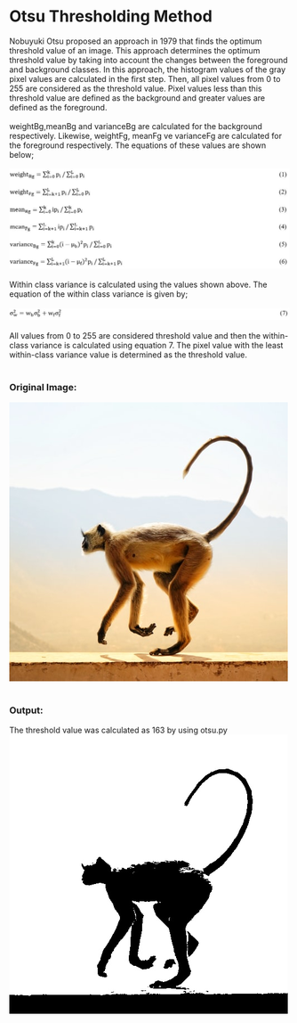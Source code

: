 # Otsu Thresholding Method
Nobuyuki Otsu proposed an approach in 1979 that finds the optimum threshold value of an image.
This approach determines the optimum threshold value by taking into account the changes between the foreground and background classes. 
In this approach, the histogram values of the gray pixel values are calculated in the first step.
Then, all pixel values from 0 to 255 are considered as the threshold value. 
Pixel values less than this threshold value are defined as the background and greater values are defined as the foreground.
<br><br>
weightBg,meanBg and varianceBg are calculated for the background respectively. Likewise, weightFg, meanFg ve varianceFg are calculated for the foreground respectively. 
The equations of these values are shown below;
<br><br>
![GitHub Logo](/images/equation1.jpg)
<br><br>
Within class variance is calculated using the values shown above.
The equation of the within class variance is given by;
<br><br>
![GitHub Logo](/images/equation2.jpg)
<br><br>
All values from 0 to 255 are considered threshold value and then the within-class variance is calculated using equation 7.
The pixel value with the least within-class variance value is determined as the threshold value.
<br><br>
### Original Image:
![GitHub Logo](/images/animal.jpg)
<br><br>
### Output:
The threshold value was calculated as 163 by using otsu.py<br>
![GitHub Logo](/images/animal_binary.jpg)
